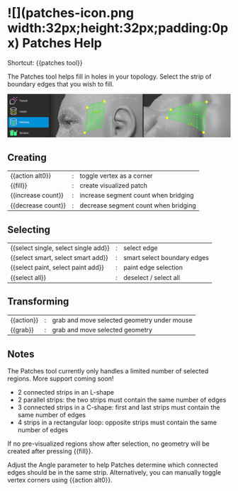 # ![](patches-icon.png width:32px;height:32px;padding:0px) Patches Help 

Shortcut: {{patches tool}}


The Patches tool helps fill in holes in your topology.
Select the strip of boundary edges that you wish to fill.

![](help_patches.png)

## Creating

|  |  |  |
| --- | --- | --- |
| {{action alt0}}    | : | toggle vertex as a corner |
| {{fill}}           | : | create visualized patch |
| {{increase count}} | : | increase segment count when bridging |
| {{decrease count}} | : | decrease segment count when bridging |


## Selecting

|  |  |  |
| --- | --- | --- |
| {{select single, select single add}} | : | select edge |
| {{select smart, select smart add}}   | : | smart select boundary edges |
| {{select paint, select paint add}}   | : | paint edge selection |
| {{select all}}                       | : | deselect / select all |


## Transforming

|  |  |  |
| --- | --- | --- |
| {{action}}  | : | grab and move selected geometry under mouse |
| {{grab}}    | : | grab and move selected geometry |


## Notes

The Patches tool currently only handles a limited number of selected regions.
More support coming soon!

- 2 connected strips in an L-shape
- 2 parallel strips: the two strips must contain the same number of edges
- 3 connected strips in a C-shape: first and last strips must contain the same number of edges
- 4 strips in a rectangular loop: opposite strips must contain the same number of edges


If no pre-visualized regions show after selection, no geometry will be created after pressing {{fill}}.

Adjust the Angle parameter to help Patches determine which connected edges should be in the same strip.
Alternatively, you can manually toggle vertex corners using {{action alt0}}.
